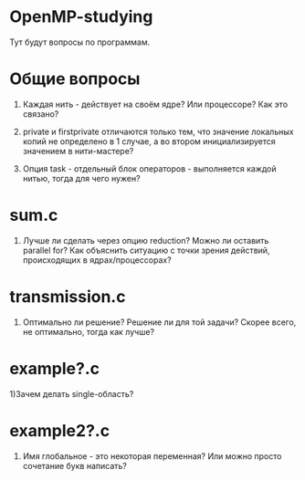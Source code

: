 # OpenMP-studying
Тут будут вопросы по программам.
# Общие вопросы
1) Каждая нить - действует на своём ядре? Или процессоре? Как это связано?

2) private и firstprivate отличаются только тем, что значение локальных копий не определено в 1 случае, а во втором инициализируется значением в нити-мастере?

3) Опция task - отдельный блок операторов - выполняется каждой нитью, тогда для чего нужен?
# sum.c 
1) Лучше ли сделать через опцию reduction? Можно ли оставить parallel for? Как объяснить ситуацию с точки зрения действий, происходящих в ядрах/процессорах?
# transmission.c
1) Оптимально ли решение? Решение ли для той задачи? Скорее всего, не оптимально, тогда как лучше?
# example?.c
1)Зачем делать single-область?
# example2?.c
1) Имя глобальное - это некоторая переменная? Или можно просто сочетание букв написать?

